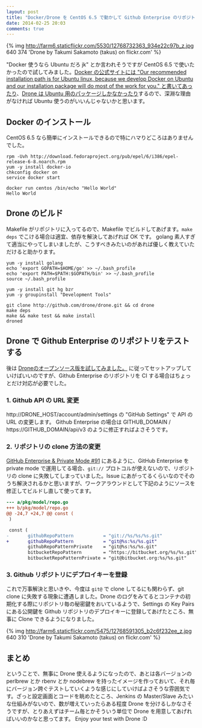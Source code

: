 ```yaml
---
layout: post
title: "Docker/Drone を CentOS 6.5 で動かして Github Enterprise のリポジトリをテストする"
date: 2014-02-25 20:03
comments: true
---
```


{% img http://farm6.staticflickr.com/5530/12768732363_934e22c97b_z.jpg 640 374 'Drone by Takumi Sakamoto (takus) on flickr.com' %}

"Docker 使うなら Ubuntu だろ jk" とか言われそうですが CentOS 6.5 で使いたかったので試してみました。[Docker の公式サイトには "Our recommended installation path is for Ubuntu linux, because we develop Docker on Ubuntu and our installation package will do most of the work for you." と書いてあったり](https://www.docker.io/gettingstarted/)、[Drone は Ubuntu 用のパッケージしかなかったり](https://github.com/drone/drone)するので、深淵な理由がなければ Ubuntu 使うのがいいんじゃないかと思います。

## Docker のインストール

CentOS 6.5 なら簡単にインストールできるので特にハマりどころはありませんでした。

```
rpm -Uvh http://download.fedoraproject.org/pub/epel/6/i386/epel-release-6-8.noarch.rpm
yum -y install docker-io
chkconfig docker on
service docker start

docker run centos /bin/echo "Hello World"
Hello World
```

## Drone のビルド

Makefile がリポジトリに入ってるので、Makefile でビルドしてあげます。`make deps` でこける場合は適宜、依存を解決してあげれば OK です。
golang 素人すぎて適当にやってしまいましたが、こうすべきみたいのがあれば優しく教えていただけると助かります。

```
yum -y install golang
echo 'export GOPATH=$HOME/go' >> ~/.bash_profile
echo 'export PATH=$PATH:$GOPATH/bin' >> ~/.bash_profile
source ~/.bash_profile

yum -y install git hg bzr
yum -y groupinstall "Development Tools"

git clone http://github.com/drone/drone.git && cd drone
make deps
make && make test && make install
droned
```

## Drone で Github Enterprise のリポジトリをテストする

後は [Droneのオープンソース版を試してみました。](http://yosssi.hatenablog.com/entry/2014/02/08/161500) に従ってセットアップしていけばいいのですが、Github Enterprise のリポジトリを CI する場合はちょっとだけ対応が必要でした。

### 1. Github API の URL 変更

http://DRONE_HOST/account/admin/settings の "GitHub Settings" で API の URL の変更します。
Github Enterprise の場合は GITHUB_DOMAIN / https://GITHUB_DOMAIN/api/v3 のように修正すればよさそうです。

### 2. リポジトリの clone 方法の変更

[GitHub Enterprise & Private Mode #91](https://github.com/drone/drone/issues/91) にあるように、GitHub Enterprise を private mode で運用してる場合、`git://` プロトコルが使えないので、リポジトリの clone に失敗してしまっていました。Issue にあがってるくらいなのでそのうち解決されるかと思いますが、ワークアラウンドとして下記のようにソースを修正してビルドし直して使ってます。

```diff
--- a/pkg/model/repo.go
+++ b/pkg/model/repo.go
@@ -24,7 +24,7 @@ const (
 )

 const (
-       githubRepoPattern           = "git://%s/%s/%s.git"
+       githubRepoPattern           = "git@%s:%s/%s.git"
        githubRepoPatternPrivate    = "git@%s:%s/%s.git"
        bitbucketRepoPattern        = "https://bitbucket.org/%s/%s.git"
        bitbucketRepoPatternPrivate = "git@bitbucket.org:%s/%s.git"
```

### 3. Github リポジトリにデプロイキーを登録

これで万事解決と思いきや、今度は `git@` で clone してるにも関わらず、git clone に失敗する現象に遭遇しました。Drone のログをみてるとコンテナの初期化する際にリポジトリ毎の秘密鍵をおいているようで、Settings の Key Pairs にある公開鍵を Github リポジトリのデプロイキーに登録してあげたところ、無事に Clone できるようになりました。

{% img http://farm6.staticflickr.com/5475/12768591305_b2c6f232ee_z.jpg 640 310 'Drone by Takumi Sakamoto (takus) on flickr.com' %}

## まとめ

ということで、無事に Drone 使えるようになったので、あとは各バージョンの perlbrew とか rbenv とか nodebrew を持ったイメージを作っておいて、それ毎にバージョン跨ぐテストしていくような感じにしていけばよさそうな雰囲気です。ざっと設定画面とコードを眺めたところ、Jenkins の Master/Slave みたいな仕組みがないので、数が増えていったらある程度 Drone を分けるしかなさそうですが、とりあえずはチーム毎とかそういう単位で Drone を用意してあげればいいのかなと思ってます。 Enjoy your test with Drone :D
